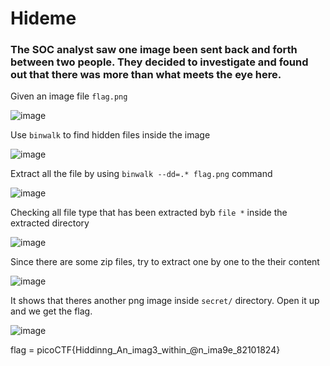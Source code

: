 # Hideme

### The SOC analyst saw one image been sent back and forth between two people. They decided to investigate and found out that there was more than what meets the eye here.


Given an image file ```flag.png```

![image](https://github.com/user-attachments/assets/fe325652-3af4-4add-96e5-060863b1e703)


Use ```binwalk``` to find hidden files inside the image 

![image](https://github.com/user-attachments/assets/f65f4ff3-f5d9-4cef-9ee7-d074b61c3539)


Extract all the file by using ```binwalk --dd=.* flag.png``` command

![image](https://github.com/user-attachments/assets/416eeb71-c138-4474-9004-7e8b49765fac)


Checking all file type that has been extracted byb ```file *``` inside the extracted directory

![image](https://github.com/user-attachments/assets/7bb89ca1-09f5-4fb1-be9d-f81bf7cfc9b2)


Since there are some zip files, try to extract one by one to the their content

![image](https://github.com/user-attachments/assets/ecdc853e-3b0a-4b99-abb4-e99b753823a8)


It shows that theres another png image inside ```secret/``` directory. Open it up and we get the flag.

![image](https://github.com/user-attachments/assets/4eb8953b-4cdb-4f12-b005-81493b9678a2)


flag = picoCTF{Hiddinng_An_imag3_within_@n_ima9e_82101824}

